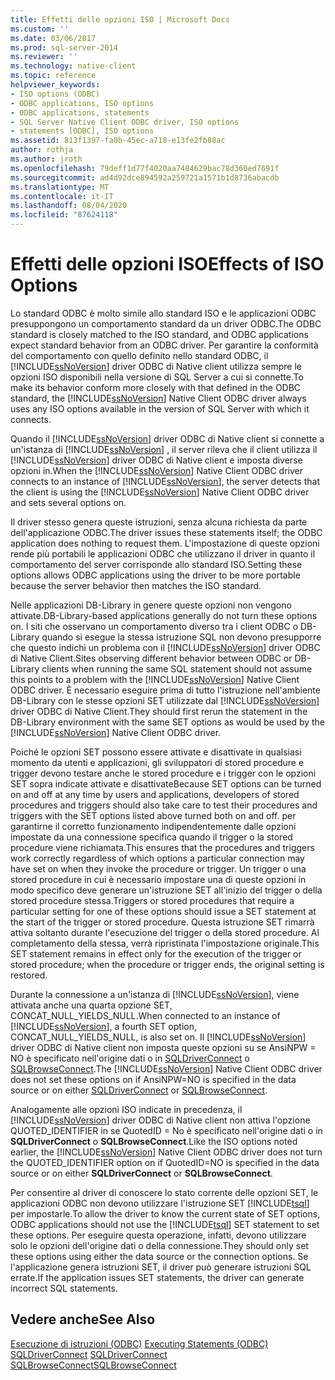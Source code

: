 ```yaml
---
title: Effetti delle opzioni ISO | Microsoft Docs
ms.custom: ''
ms.date: 03/06/2017
ms.prod: sql-server-2014
ms.reviewer: ''
ms.technology: native-client
ms.topic: reference
helpviewer_keywords:
- ISO options (ODBC)
- ODBC applications, ISO options
- ODBC applications, statements
- SQL Server Native Client ODBC driver, ISO options
- statements [ODBC], ISO options
ms.assetid: 813f1397-fa0b-45ec-a718-e13fe2fb88ac
author: rothja
ms.author: jroth
ms.openlocfilehash: 79deff1d77f4020aa7484629bac78d360ed7691f
ms.sourcegitcommit: ad4d92dce894592a259721a1571b1d8736abacdb
ms.translationtype: MT
ms.contentlocale: it-IT
ms.lasthandoff: 08/04/2020
ms.locfileid: "87624118"
---
```

# <a name="effects-of-iso-options"></a><span data-ttu-id="0f11a-102">Effetti delle opzioni ISO</span><span class="sxs-lookup"><span data-stu-id="0f11a-102">Effects of ISO Options</span></span>
  <span data-ttu-id="0f11a-103">Lo standard ODBC è molto simile allo standard ISO e le applicazioni ODBC presuppongono un comportamento standard da un driver ODBC.</span><span class="sxs-lookup"><span data-stu-id="0f11a-103">The ODBC standard is closely matched to the ISO standard, and ODBC applications expect standard behavior from an ODBC driver.</span></span> <span data-ttu-id="0f11a-104">Per garantire la conformità del comportamento con quello definito nello standard ODBC, il [!INCLUDE[ssNoVersion](../../../includes/ssnoversion-md.md)] driver ODBC di Native client utilizza sempre le opzioni ISO disponibili nella versione di SQL Server a cui si connette.</span><span class="sxs-lookup"><span data-stu-id="0f11a-104">To make its behavior conform more closely with that defined in the ODBC standard, the [!INCLUDE[ssNoVersion](../../../includes/ssnoversion-md.md)] Native Client ODBC driver always uses any ISO options available in the version of SQL Server with which it connects.</span></span>  
  
 <span data-ttu-id="0f11a-105">Quando il [!INCLUDE[ssNoVersion](../../../includes/ssnoversion-md.md)] driver ODBC di Native client si connette a un'istanza di [!INCLUDE[ssNoVersion](../../../includes/ssnoversion-md.md)] , il server rileva che il client utilizza il [!INCLUDE[ssNoVersion](../../../includes/ssnoversion-md.md)] driver ODBC di Native client e imposta diverse opzioni in.</span><span class="sxs-lookup"><span data-stu-id="0f11a-105">When the [!INCLUDE[ssNoVersion](../../../includes/ssnoversion-md.md)] Native Client ODBC driver connects to an instance of [!INCLUDE[ssNoVersion](../../../includes/ssnoversion-md.md)], the server detects that the client is using the [!INCLUDE[ssNoVersion](../../../includes/ssnoversion-md.md)] Native Client ODBC driver and sets several options on.</span></span>  
  
 <span data-ttu-id="0f11a-106">Il driver stesso genera queste istruzioni, senza alcuna richiesta da parte dell'applicazione ODBC.</span><span class="sxs-lookup"><span data-stu-id="0f11a-106">The driver issues these statements itself; the ODBC application does nothing to request them.</span></span> <span data-ttu-id="0f11a-107">L'impostazione di queste opzioni rende più portabili le applicazioni ODBC che utilizzano il driver in quanto il comportamento del server corrisponde allo standard ISO.</span><span class="sxs-lookup"><span data-stu-id="0f11a-107">Setting these options allows ODBC applications using the driver to be more portable because the server behavior then matches the ISO standard.</span></span>  
  
 <span data-ttu-id="0f11a-108">Nelle applicazioni DB-Library in genere queste opzioni non vengono attivate.</span><span class="sxs-lookup"><span data-stu-id="0f11a-108">DB-Library-based applications generally do not turn these options on.</span></span> <span data-ttu-id="0f11a-109">I siti che osservano un comportamento diverso tra i client ODBC o DB-Library quando si esegue la stessa istruzione SQL non devono presupporre che questo indichi un problema con il [!INCLUDE[ssNoVersion](../../../includes/ssnoversion-md.md)] driver ODBC di Native Client.</span><span class="sxs-lookup"><span data-stu-id="0f11a-109">Sites observing different behavior between ODBC or DB-Library clients when running the same SQL statement should not assume this points to a problem with the [!INCLUDE[ssNoVersion](../../../includes/ssnoversion-md.md)] Native Client ODBC driver.</span></span> <span data-ttu-id="0f11a-110">È necessario eseguire prima di tutto l'istruzione nell'ambiente DB-Library con le stesse opzioni SET utilizzate dal [!INCLUDE[ssNoVersion](../../../includes/ssnoversion-md.md)] driver ODBC di Native Client.</span><span class="sxs-lookup"><span data-stu-id="0f11a-110">They should first rerun the statement in the DB-Library environment with the same SET options as would be used by the [!INCLUDE[ssNoVersion](../../../includes/ssnoversion-md.md)] Native Client ODBC driver.</span></span>  
  
 <span data-ttu-id="0f11a-111">Poiché le opzioni SET possono essere attivate e disattivate in qualsiasi momento da utenti e applicazioni, gli sviluppatori di stored procedure e trigger devono testare anche le stored procedure e i trigger con le opzioni SET sopra indicate attivate e disattivate</span><span class="sxs-lookup"><span data-stu-id="0f11a-111">Because SET options can be turned on and off at any time by users and applications, developers of stored procedures and triggers should also take care to test their procedures and triggers with the SET options listed above turned both on and off.</span></span> <span data-ttu-id="0f11a-112">per garantirne il corretto funzionamento indipendentemente dalle opzioni impostate da una connessione specifica quando il trigger o la stored procedure viene richiamata.</span><span class="sxs-lookup"><span data-stu-id="0f11a-112">This ensures that the procedures and triggers work correctly regardless of which options a particular connection may have set on when they invoke the procedure or trigger.</span></span> <span data-ttu-id="0f11a-113">Un trigger o una stored procedure in cui è necessario impostare una di queste opzioni in modo specifico deve generare un'istruzione SET all'inizio del trigger o della stored procedure stessa.</span><span class="sxs-lookup"><span data-stu-id="0f11a-113">Triggers or stored procedures that require a particular setting for one of these options should issue a SET statement at the start of the trigger or stored procedure.</span></span> <span data-ttu-id="0f11a-114">Questa istruzione SET rimarrà attiva soltanto durante l'esecuzione del trigger o della stored procedure. Al completamento della stessa, verrà ripristinata l'impostazione originale.</span><span class="sxs-lookup"><span data-stu-id="0f11a-114">This SET statement remains in effect only for the execution of the trigger or stored procedure; when the procedure or trigger ends, the original setting is restored.</span></span>  
  
 <span data-ttu-id="0f11a-115">Durante la connessione a un'istanza di [!INCLUDE[ssNoVersion](../../../includes/ssnoversion-md.md)], viene attivata anche una quarta opzione SET, CONCAT_NULL_YIELDS_NULL.</span><span class="sxs-lookup"><span data-stu-id="0f11a-115">When connected to an instance of [!INCLUDE[ssNoVersion](../../../includes/ssnoversion-md.md)], a fourth SET option, CONCAT_NULL_YIELDS_NULL, is also set on.</span></span> <span data-ttu-id="0f11a-116">Il [!INCLUDE[ssNoVersion](../../../includes/ssnoversion-md.md)] driver ODBC di Native client non imposta queste opzioni su se AnsiNPW = NO è specificato nell'origine dati o in [SQLDriverConnect](../../native-client-odbc-api/sqldriverconnect.md) o [SQLBrowseConnect](../../native-client-odbc-api/sqlbrowseconnect.md).</span><span class="sxs-lookup"><span data-stu-id="0f11a-116">The [!INCLUDE[ssNoVersion](../../../includes/ssnoversion-md.md)] Native Client ODBC driver does not set these options on if AnsiNPW=NO is specified in the data source or on either [SQLDriverConnect](../../native-client-odbc-api/sqldriverconnect.md) or [SQLBrowseConnect](../../native-client-odbc-api/sqlbrowseconnect.md).</span></span>  
  
 <span data-ttu-id="0f11a-117">Analogamente alle opzioni ISO indicate in precedenza, il [!INCLUDE[ssNoVersion](../../../includes/ssnoversion-md.md)] driver ODBC di Native client non attiva l'opzione QUOTED_IDENTIFIER in se QuotedID = No è specificato nell'origine dati o in **SQLDriverConnect** o **SQLBrowseConnect**.</span><span class="sxs-lookup"><span data-stu-id="0f11a-117">Like the ISO options noted earlier, the [!INCLUDE[ssNoVersion](../../../includes/ssnoversion-md.md)] Native Client ODBC driver does not turn the QUOTED_IDENTIFIER option on if QuotedID=NO is specified in the data source or on either **SQLDriverConnect** or **SQLBrowseConnect**.</span></span>  
  
 <span data-ttu-id="0f11a-118">Per consentire al driver di conoscere lo stato corrente delle opzioni SET, le applicazioni ODBC non devono utilizzare l'istruzione SET [!INCLUDE[tsql](../../../includes/tsql-md.md)] per impostarle.</span><span class="sxs-lookup"><span data-stu-id="0f11a-118">To allow the driver to know the current state of SET options, ODBC applications should not use the [!INCLUDE[tsql](../../../includes/tsql-md.md)] SET statement to set these options.</span></span> <span data-ttu-id="0f11a-119">Per eseguire questa operazione, infatti, devono utilizzare solo le opzioni dell'origine dati o della connessione.</span><span class="sxs-lookup"><span data-stu-id="0f11a-119">They should only set these options using either the data source or the connection options.</span></span> <span data-ttu-id="0f11a-120">Se l'applicazione genera istruzioni SET, il driver può generare istruzioni SQL errate.</span><span class="sxs-lookup"><span data-stu-id="0f11a-120">If the application issues SET statements, the driver can generate incorrect SQL statements.</span></span>  
  
## <a name="see-also"></a><span data-ttu-id="0f11a-121">Vedere anche</span><span class="sxs-lookup"><span data-stu-id="0f11a-121">See Also</span></span>  
 <span data-ttu-id="0f11a-122">[Esecuzione di istruzioni &#40;ODBC&#41;](executing-statements-odbc.md) </span><span class="sxs-lookup"><span data-stu-id="0f11a-122">[Executing Statements &#40;ODBC&#41;](executing-statements-odbc.md) </span></span>  
 <span data-ttu-id="0f11a-123">[SQLDriverConnect](../../native-client-odbc-api/sqldriverconnect.md) </span><span class="sxs-lookup"><span data-stu-id="0f11a-123">[SQLDriverConnect](../../native-client-odbc-api/sqldriverconnect.md) </span></span>  
 [<span data-ttu-id="0f11a-124">SQLBrowseConnect</span><span class="sxs-lookup"><span data-stu-id="0f11a-124">SQLBrowseConnect</span></span>](../../native-client-odbc-api/sqlbrowseconnect.md)  
  
  

